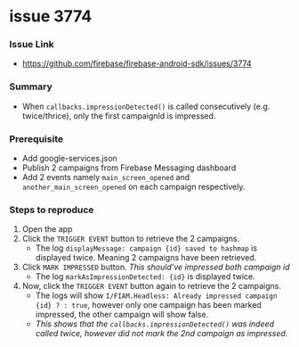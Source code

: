 # issue 3774
### Issue Link
  - https://github.com/firebase/firebase-android-sdk/issues/3774
### Summary
- When `callbacks.impressionDetected()` is called consecutively (e.g. twice/thrice), only the first campaignId is impressed.
### Prerequisite
- Add google-services.json
- Publish 2 campaigns from Firebase Messaging dashboard
- Add 2 events namely `main_screen_opened` and `another_main_screen_opened` on each campaign respectively.
### Steps to reproduce
1. Open the app
2. Click the `TRIGGER EVENT` button to retrieve the 2 campaigns.
      - The log `displayMessage: campaign {id} saved to hashmap` is displayed twice. Meaning 2 campaigns have been retrieved.
3. Click `MARK IMPRESSED` button. *This should've impressed both campaign id*
      - The log `markAsImpressionDetected: {id}` is displayed twice. 
4. Now, click the `TRIGGER EVENT` button again to retrieve the 2 campaigns.
      - The logs will show `I/FIAM.Headless: Already impressed campaign {id} ? : true`, however only one campaign has been marked impressed, the other campaign will show false.
      - *This shows that the `callbacks.impressionDetected()` was indeed called twice, however did not mark the 2nd campaign as impressed.*
